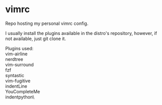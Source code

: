 # vimrc

Repo hosting my personal vimrc config.

I usually install the plugins available in the distro's repository, however, if not available, just git clone it.

Plugins used:\
vim-airline\
nerdtree\
vim-surround\
fzf\
syntastic\
vim-fugitive\
indentLine\
YouCompleteMe\
indentpython\
